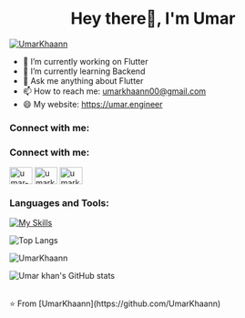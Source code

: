  <h1 align="center">Hey there👋, I'm Umar</h1>
 <p align="left"> <a href="https://github.com/ryo-ma/github-profile-trophy"><img src="https://github-profile-trophy.vercel.app/?username=UmarKhaann" alt="UmarKhaann" /></a> </p>

- 🔭 I’m currently working on Flutter
- 🌱 I’m currently learning Backend
- 💬 Ask me anything about Flutter 
- 📫 How to reach me: umarkhaann00@gmail.com
- 😄 My website: https://umar.engineer
  
### Connect with me:
<h3 align="left">Connect with me:</h3>
<p align="left">
<a href="https://linkedin.com/in/umar-khaann" target="blank"><img align="center" src="https://raw.githubusercontent.com/rahuldkjain/github-profile-readme-generator/master/src/images/icons/Social/linked-in-alt.svg" alt="umar-khaann" height="30" width="40" /></a>
<a href="https://www.hackerrank.com/umarkhaannn" target="blank"><img align="center" src="https://raw.githubusercontent.com/rahuldkjain/github-profile-readme-generator/master/src/images/icons/Social/hackerrank.svg" alt="umarkhaannn" height="30" width="40" /></a>
<a href="https://www.topcoder.com/members/umarkhaann" target="blank"><img align="center" src="https://raw.githubusercontent.com/rahuldkjain/github-profile-readme-generator/master/src/images/icons/Social/topcoder.svg" alt="umarkhaann" height="30" width="40" /></a>
</p>

### Languages and Tools:
[![My Skills](https://skillicons.dev/icons?i=flutter,dart,firebase,github,git,postman&perline=5)](https://skillicons.dev)

![Top Langs](https://github-readme-stats.vercel.app/api/top-langs/?username=UmarKhaann&theme=dark)

<p><img align="center" src="https://github-readme-streak-stats.herokuapp.com/?user=UmarKhaann&theme=dark" alt="UmarKhaann" /></p>

![Umar khan's GitHub stats](https://github-readme-stats.vercel.app/api?username=UmarKhaann&show_icons=true&theme=dark)



<br>
⭐️ From [UmarKhaann](https://github.com/UmarKhaann)
